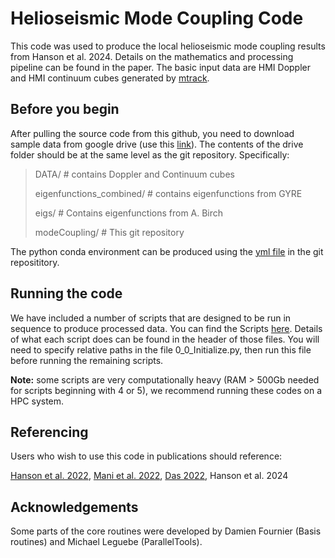 # Helioseismic Mode Coupling Code
This code was used to produce the local helioseismic mode coupling results from Hanson et al. 2024. Details on the mathematics and processing pipeline can be found in the paper. The basic input data are HMI Doppler and HMI continuum cubes generated by [mtrack](http://hmi.stanford.edu/rings/modules/mtrack.html).


## Before you begin
After pulling the source code from this github, you need to download sample data from google drive (use this [link](https://drive.google.com/drive/folders/13lIBD0p3wGTSTvqFZroX7vfdPhta8qrd?usp=sharing)). The contents of the drive folder should be at the same level as the git repository. Specifically:

>DATA/ # contains Doppler and Continuum cubes
>
>eigenfunctions_combined/ # contains eigenfunctions from GYRE
>
>eigs/ # Contains eigenfunctions from A. Birch
>
>modeCoupling/ # This git repository

The python conda environment can be produced using the [yml file](modeCouple.yml) in the git reposititory.

## Running the code
We have included a number of scripts that are designed to be run in sequence to produce processed data. You can find the Scripts [here](Scripts/). Details of what each script does can be found in the header of those files. You will need to specify relative paths in the file 0_0_Initialize.py, then run this file before running the remaining scripts. 

**Note:** some scripts are very computationally heavy (RAM > 500Gb needed for scripts beginning with 4 or 5), we recommend running these codes on a HPC system.

## Referencing
Users who wish to use this code in publications should reference:

[Hanson et al. 2022](https://ui.adsabs.harvard.edu/abs/2021ApJ...910..156H/abstract),
[Mani et al. 2022](https://ui.adsabs.harvard.edu/abs/2022ApJ...926..127M/abstract),
[Das 2022](https://ui.adsabs.harvard.edu/abs/2022ApJ...940...92D/abstract),
Hanson et al. 2024


## Acknowledgements
Some parts of the core routines were developed by Damien Fournier (Basis routines) and Michael Leguebe (ParallelTools).
